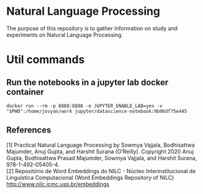 # Natural Language Processing
The purpose of this repository is to gather information on study and experiments on Natural Language Processing.

# Util commands

## Run the notebooks in a jupyter lab docker container

```
docker run --rm -p 8888:8888 -e JUPYTER_ENABLE_LAB=yes -v "$PWD":/home/jovyan/work jupyter/datascience-notebook:9b06df75e445
```

## References
[1] Practical Natural Language Processing by Sowmya Vajjala, Bodhisattwa Majumder, Anuj Gupta, and Harshit Surana (O’Reilly). Copyright 2020 Anuj Gupta, Bodhisattwa Prasad Majumder, Sowmya Vajjala, and Harshit Surana, 978-1-492-05405-4.<br>
[2] Repositório de Word Embeddings do NILC - Núcleo Interinstitucional de Linguística Computacional (Word Embeddings Repository of NILC) http://www.nilc.icmc.usp.br/embeddings
